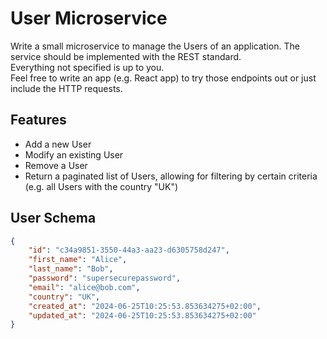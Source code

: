 # User Microservice

Write a small microservice to manage the Users of an application. The service should be implemented with the REST standard.  
Everything not specified is up to you.  
Feel free to write an app (e.g. React app) to try those endpoints out or just include the HTTP requests.

## Features

- Add a new User
- Modify an existing User
- Remove a User
- Return a paginated list of Users, allowing for filtering by certain criteria (e.g. all Users with the country "UK")

## User Schema

```json
{
    "id": "c34a9851-3550-44a3-aa23-d6305758d247",
    "first_name": "Alice",
    "last_name": "Bob",
    "password": "supersecurepassword",
    "email": "alice@bob.com",
    "country": "UK",
    "created_at": "2024-06-25T10:25:53.853634275+02:00",
    "updated_at": "2024-06-25T10:25:53.853634275+02:00"
}
```